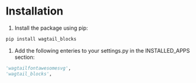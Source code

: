 # Installation

1. Install the package using pip:

```bash
pip install wagtail_blocks
```

1. Add the following enteries to your settings.py in the INSTALLED_APPS section:

```python
'wagtailfontawesomesvg',
'wagtail_blocks',
```
